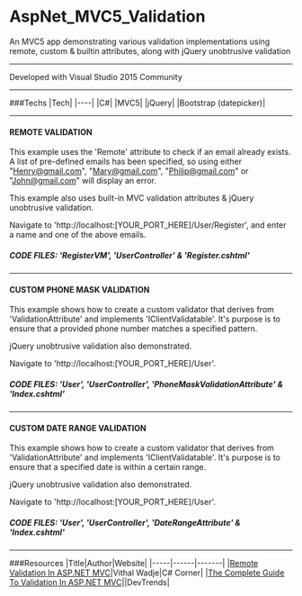 # AspNet_MVC5_Validation

An MVC5 app demonstrating various validation implementations using remote, custom & builtin attributes, along with jQuery unobtrusive validation

---

Developed with Visual Studio 2015 Community

---

###Techs
|Tech|
|----|
|C#|
|MVC5|
|jQuery|
|Bootstrap (datepicker)|

---

#### REMOTE VALIDATION
This example uses the 'Remote' attribute to check if an email already exists. A list of pre-defined emails has been specified, so using either "Henry@gmail.com", "Mary@gmail.com", "Philip@gmail.com" or "John@gmail.com" will display an error.

This example also uses built-in MVC validation attributes & jQuery unobtrusive validation.

Navigate to 'http://localhost:[YOUR_PORT_HERE]/User/Register', and enter a name and one of the above emails.

##### CODE FILES: 'RegisterVM', 'UserController' & 'Register.cshtml'

---

#### CUSTOM PHONE MASK VALIDATION

This example shows how to create a custom validator that derives from 'ValidationAttribute' and implements 'IClientValidatable'. It's purpose is to ensure that a provided phone number matches a specified pattern.

jQuery unobtrusive validation also demonstrated.

Navigate to 'http://localhost:[YOUR_PORT_HERE]/User'.

##### CODE FILES: 'User', 'UserController', 'PhoneMaskValidationAttribute' & 'Index.cshtml'

---

#### CUSTOM DATE RANGE VALIDATION

This example shows how to create a custom validator that derives from 'ValidationAttribute' and implements 'IClientValidatable'. It's purpose is to ensure that a specified date is within a certain range.

jQuery unobtrusive validation also demonstrated.

Navigate to 'http://localhost:[YOUR_PORT_HERE]/User'.

##### CODE FILES: 'User', 'UserController', 'DateRangeAttribute' & 'Index.cshtml'

---

###Resources
|Title|Author|Website|
|-----|------|-------|
|[Remote Validation In ASP.NET MVC](http://www.c-sharpcorner.com/article/remote-validation-in-asp-net-mvc/)|Vithal Wadje|C# Corner|
|[The Complete Guide To Validation In ASP.NET MVC](http://www.devtrends.co.uk/blog/the-complete-guide-to-validation-in-asp.net-mvc-3-part-1)||DevTrends|
